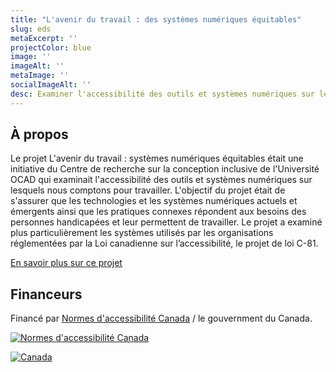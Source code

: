 ```yaml
---
title: "L'avenir du travail : des systèmes numériques équitables"
slug: eds
metaExcerpt: ''
projectColor: blue
image: ''
imageAlt: ''
metaImage: ''
socialImageAlt: ''
desc: Examiner l'accessibilité des outils et systèmes numériques sur lesquels nous comptons pour travailler
---
```

## À propos

Le projet L'avenir du travail : systèmes numériques équitables était une initiative du Centre de recherche sur la conception inclusive de l'Université OCAD qui examinait l'accessibilité des outils et systèmes numériques sur lesquels nous comptons pour travailler. L'objectif du projet était de s'assurer que les technologies et les systèmes numériques actuels et émergents ainsi que les pratiques connexes répondent aux besoins des personnes handicapées et leur permettent de travailler. Le projet a examiné plus particulièrement les systèmes utilisés par les organisations réglementées par la Loi canadienne sur l’accessibilité, le projet de loi C-81.

[En savoir plus sur ce projet](https://idrc.ocadu.ca/projects/eds/)

## Financeurs

Financé par [Normes d'accessibilité Canada](https://accessibilite.canada.ca) / le gouvernment du Canada.

[![Normes d'accessibilité Canada](/assets/uploads/asc-signature-en-fr-black.png)](https://accessibilite.canada.ca/)

[![Canada](/assets/uploads/canada.svg)](https://www.canada.ca/fr.html)
